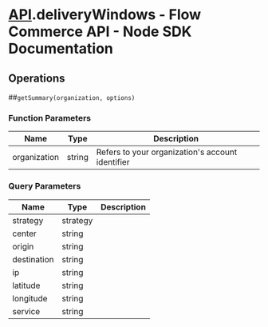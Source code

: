 # [API](README.md).deliveryWindows - Flow Commerce API - Node SDK Documentation

## Operations

##`getSummary(organization, options)`

### Function Parameters

| Name  | Type | Description |
| ---- | ---- | ---- |
| organization | string | Refers to your organization&#x27;s account identifier |

### Query Parameters

| Name  | Type | Description |
| ---- | ---- | ---- |
| strategy | strategy |  |
| center | string |  |
| origin | string |  |
| destination | string |  |
| ip | string |  |
| latitude | string |  |
| longitude | string |  |
| service | string |  |

